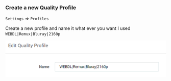 ### Create a new Quality Profile

`Settings` => `Profiles`

Create a new profile and name it what ever you want I used `WEBDL|Remux|Bluray|2160p`

![!Add Quality Profile](../../docs/SQP/images/uhd-add-quality-profile.png)
